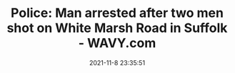 ---
"title": "Police: Man arrested after two men shot on White Marsh Road in Suffolk - WAVY.com"
"date": "2021-11-8 23:35:51"
"feed_name": "GOOGLENEWSCONSTRUCTION"
"feed_website": "https://news.google.com/search?q=construction%2Bincident&hl=en-US&gl=US&ceid=US:en"
"feed_rss": "https://news.google.com/rss/search?q=construction%2Bincident&hl=en-US&gl=US&ceid=US:en"
"link": "https://www.wavy.com/video/police-man-arrested-after-two-men-shot-on-white-marsh-road-in-suffolk/7134572/"
"source": "{'href': 'https://www.wavy.com', 'title': 'WAVY.com'}"
"file": "_posts/2021-1-1-eeed47103dad037b543ec2ef0e89c54b7bf3915d.md"
"accident": "0"
"drilling": "0"
"dead": "0"
"injured": "0"
"arrested": "0"
"place": "unknown place"
"where": "unknown site"
"causes": "unknown"
"place_uri": "unknown place"
---
